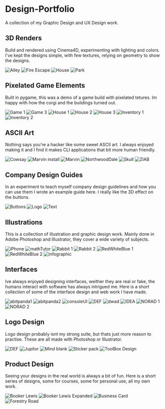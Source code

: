 # Design-Portfolio

A collection of my Graphic Design and UX Design work.

## 3D Renders

Build and rendered using Cinema4D, experimenting with lighting and colors. I've kept the designs simple, with few textures, relying on geometry to show the designs.

![Alley](https://github.com/HenrySeed/Design-Portfolio/blob/master/3D-Renders/Alley.png "awdawdawd")
![Fire Escape](https://github.com/HenrySeed/Design-Portfolio/blob/master/3D-Renders/Fire-Escape.png)
![House](https://github.com/HenrySeed/Design-Portfolio/blob/master/3D-Renders/House.png)
![Park](https://github.com/HenrySeed/Design-Portfolio/blob/master/3D-Renders/Park.png)

## Pixelated Game Elements

Built in pygame, this was a demo of a game build with pixelated tetures. Im happy with how the corgi and the buildings turned out.

![Game 1](https://github.com/HenrySeed/Design-Portfolio/blob/master/8-bit-Adventure-Game/Game_1.png)
![Game 3](https://github.com/HenrySeed/Design-Portfolio/blob/master/8-bit-Adventure-Game/Game_3.png)
![House 1](https://github.com/HenrySeed/Design-Portfolio/blob/master/8-bit-Adventure-Game/House_1.png)
![House 2](https://github.com/HenrySeed/Design-Portfolio/blob/master/8-bit-Adventure-Game/House_2.png)
![House 3](https://github.com/HenrySeed/Design-Portfolio/blob/master/8-bit-Adventure-Game/House_3.png)
![Inventory 1](https://github.com/HenrySeed/Design-Portfolio/blob/master/8-bit-Adventure-Game/Inventory_1.png)
![Inventory 2](https://github.com/HenrySeed/Design-Portfolio/blob/master/8-bit-Adventure-Game/Inventory_2.png)

## ASCII Art

Nothing says you're a hacker like some sweet ASCII art. I always enjoyed making it and I find it makes CLI applications that bit more human friendly.

![Cowsay](https://github.com/HenrySeed/Design-Portfolio/blob/master/ASCIIArt/CowSay.png)
![Marvin install](https://github.com/HenrySeed/Design-Portfolio/blob/master/ASCIIArt/Marvin_Install.png)
![Marvin](https://github.com/HenrySeed/Design-Portfolio/blob/master/ASCIIArt/Marvin.png)
![NorthwoodDale](https://github.com/HenrySeed/Design-Portfolio/blob/master/ASCIIArt/NorthWood_Dale.png)
![Skull](https://github.com/HenrySeed/Design-Portfolio/blob/master/ASCIIArt/Skull.png)
![ZIAB](https://github.com/HenrySeed/Design-Portfolio/blob/master/ASCIIArt/ZIAB.png)

## Company Design Guides

In an experiment to teach myself company design guidelines and how you can use them I wrote an example guide here. I really like the 3D effect on the buttons.

![Buttons](https://github.com/HenrySeed/Design-Portfolio/blob/master/Company-Design-Guide/Buttons.png)
![Logo](https://github.com/HenrySeed/Design-Portfolio/blob/master/Company-Design-Guide/Logo.png)
![Text](https://github.com/HenrySeed/Design-Portfolio/blob/master/Company-Design-Guide/Text.png)

## Illustrations

This is a collection of illustration and graphic design work. Mainly done in Adobe Photoshop and Illustrator, they cover a wide variety of subjects. 

![iPhone](https://github.com/HenrySeed/Design-Portfolio/blob/master/Illustrations/iPhoneMockup.png)
![mathTutor](https://github.com/HenrySeed/Design-Portfolio/blob/master/Illustrations/MathTutorConcepts.png)
![Rabbit 1](https://github.com/HenrySeed/Design-Portfolio/blob/master/Illustrations/Rabbit_1.png)
![Rabbit 2](https://github.com/HenrySeed/Design-Portfolio/blob/master/Illustrations/Rabbit_2.png)
![RedWhiteBlue 1](https://github.com/HenrySeed/Design-Portfolio/blob/master/Illustrations/RedWhiteBlue_1.png)
![RedWhiteBlue 2](https://github.com/HenrySeed/Design-Portfolio/blob/master/Illustrations/RedWhiteBlue_2.png)
![infographic](https://github.com/HenrySeed/Design-Portfolio/blob/master/Illustrations/infographic.png)

## Interfaces

Ive always enjoyed designing interfaces, weither they are real or fake, the humans interact with software has always intrigued me. Here is a short collection of some of the interface design and web work I have made.

![abitpanda1](https://github.com/HenrySeed/Design-Portfolio/blob/master/Interfaces/abitpanda.jpg)
![abitpanda2](https://github.com/HenrySeed/Design-Portfolio/blob/master/Interfaces/abitpanda2.png)
![consoleUI](https://github.com/HenrySeed/Design-Portfolio/blob/master/Interfaces/Console_UI.png)
![DEF](https://github.com/HenrySeed/Design-Portfolio/blob/master/Interfaces/Def.png)
![dwad](https://github.com/HenrySeed/Design-Portfolio/blob/master/Interfaces/dwad.png)
![IDEA](https://github.com/HenrySeed/Design-Portfolio/blob/master/Interfaces/IDEA.png)
![NORAD 1](https://github.com/HenrySeed/Design-Portfolio/blob/master/Interfaces/NORAD_1.png)
![NORAD 2](https://github.com/HenrySeed/Design-Portfolio/blob/master/Interfaces/NORAD_2.png)

## Logo Design

Logo design probably isnt my strong suite, but thats just more reason to practise. These are all made with Photoshop or Illustrator.

![DEF](https://github.com/HenrySeed/Design-Portfolio/blob/master/Logo-Design/Def.png)
![Jupitor](https://github.com/HenrySeed/Design-Portfolio/blob/master/Logo-Design/Jupitor.png)
![Mind blank](https://github.com/HenrySeed/Design-Portfolio/blob/master/Logo-Design/Mind_Blank.png)
![Sticker pack](https://github.com/HenrySeed/Design-Portfolio/blob/master/Logo-Design/Sticker-Pack.png)
![ToolBox Design](https://github.com/HenrySeed/Design-Portfolio/blob/master/Logo-Design/ToolBoxDesign.png)

## Product Design

Seeing your designs in the real world is always a bit of fun. Here is a short series of designs, some for courses, some for personal use, all my own work.

![Booker Lewis](https://github.com/HenrySeed/Design-Portfolio/blob/master/Product-Design/Booker-1.png)
![Booker Lewis Expanded](https://github.com/HenrySeed/Design-Portfolio/blob/master/Product-Design/Booker-Expanded.png)
![Business Card](https://github.com/HenrySeed/Design-Portfolio/blob/master/Product-Design/Business-Card.png)
![Forestry Road](https://github.com/HenrySeed/Design-Portfolio/blob/master/Product-Design/Forestry-Road.png)
